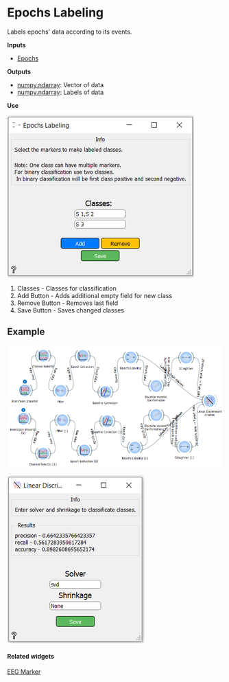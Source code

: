 Epochs Labeling
================
Labels epochs' data according to its events.

**Inputs**

- [Epochs](https://mne.tools/0.17/generated/mne.Epochs.html)

**Outputs**

- [numpy.ndarray][1]: Vector of data
- [numpy.ndarray][1]: Labels of data

[1]: https://docs.scipy.org/doc/numpy/reference/generated/numpy.ndarray.html

**Use**

![](images/label1.png)

1. Classes - Classes for classification
2. Add Button - Adds additional empty field for new class
3. Remove Button - Removes last field
4. Save Button - Saves changed classes

Example
-------

![](images/exa9work.png)

![](images/exa9plot.png)

#### Related widgets

[EEG Marker](eegmarker.md)